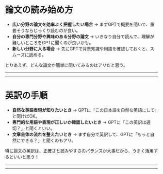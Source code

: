 # 論文の読み始め方
- **広い分野の論文を効率よく把握したい場合** → まずGPTで概要を聞いて、重要そうならじっくり読むのが良い。  
- **自分の専門分野や興味のある分野の論文** → いきなり自分で読んで、理解が難しいところをGPTに聞くのが良いかも。  
- **新しい分野に入る場合** → 先にGPTで背景知識や用語を確認しておくと、スムーズに読める。  

とりあえず、どんな論文か簡単に聞いてみるのはアリだと思う。

---
---

# 英訳の手順
- **自然な英語表現が知りたいとき** → GPTに「この日本語を自然な英語にして」と聞けばOK。  
- **専門的な用語や表現が正しいか確認したいとき** → GPTに「この英訳は適切？」と聞くといい。  
- **文章全体の流れを整えたいとき** → まず自分で英訳して、GPTに「もっと自然にできる？」と聞くのもアリ。  

特に論文の英訳は、正確さと読みやすさのバランスが大事だから、うまく活用するといいと思う！

---
---
